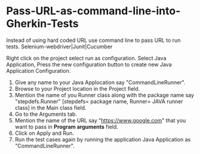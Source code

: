 # Pass-URL-as-command-line-into-Gherkin-Tests
Instead of using hard coded URL use command line to pass URL to run tests. Selenium-webdriver|Junit|Cucumber

Right click on the project select run as configuration.
Select Java Application, Press the new configuration button to create new Java Application Configuration.
1. Give any name to your Java Applocation say "CommandLineRunner".
2. Browse to your Project location in the Project field.
3. Mention the name of you Runner class along with the package name say "stepdefs.Runner" [stepdefs= package name, Runner= JAVA runner class] in the Main class field.
4. Go to the Arguments tab.
5. Mention the name of the URL say "https://www.google.com" that you want to pass in **Program arguments** field.
6. Click on Apply and Run.
7. Run the test cases again by running the application Java Application as "CommandLineRunner".
